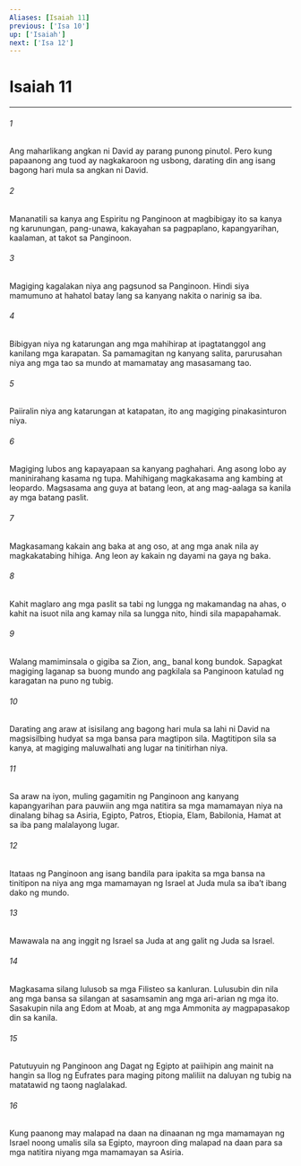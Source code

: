 ```yaml
---
Aliases: [Isaiah 11]
previous: ['Isa 10']
up: ['Isaiah']
next: ['Isa 12']
---
```

# Isaiah 11

***






















###### 1 










Ang maharlikang angkan ni David ay parang punong pinutol. Pero kung papaanong ang tuod ay nagkakaroon ng usbong, darating din ang isang bagong hari mula sa angkan ni David. 





















###### 2 










Mananatili sa kanya ang Espiritu ng Panginoon at magbibigay ito sa kanya ng karunungan, pang-unawa, kakayahan sa pagpaplano, kapangyarihan, kaalaman, at takot sa Panginoon. 





















###### 3 










Magiging kagalakan niya ang pagsunod sa Panginoon. Hindi siya mamumuno at hahatol batay lang sa kanyang nakita o narinig sa iba. 





















###### 4 










Bibigyan niya ng katarungan ang mga mahihirap at ipagtatanggol ang kanilang mga karapatan. Sa pamamagitan ng kanyang salita, parurusahan niya ang mga tao sa mundo at mamamatay ang masasamang tao. 





















###### 5 










Paiiralin niya ang katarungan at katapatan, ito ang magiging pinakasinturon niya. 





















###### 6 










Magiging lubos ang kapayapaan sa kanyang paghahari. Ang asong lobo ay maninirahang kasama ng tupa. Mahihigang magkakasama ang kambing at leopardo. Magsasama ang guya at batang leon, at ang mag-aalaga sa kanila ay mga batang paslit. 





















###### 7 










Magkasamang kakain ang baka at ang oso, at ang mga anak nila ay magkakatabing hihiga. Ang leon ay kakain ng dayami na gaya ng baka. 





















###### 8 










Kahit maglaro ang mga paslit sa tabi ng lungga ng makamandag na ahas, o kahit na isuot nila ang kamay nila sa lungga nito, hindi sila mapapahamak. 





















###### 9 










Walang mamiminsala o gigiba sa Zion, ang_ banal kong bundok. Sapagkat magiging laganap sa buong mundo ang pagkilala sa Panginoon katulad ng karagatan na puno ng tubig. 





















###### 10 










Darating ang araw at isisilang ang bagong hari mula sa lahi ni David na magsisilbing hudyat sa mga bansa para magtipon sila. Magtitipon sila sa kanya, at magiging maluwalhati ang lugar na tinitirhan niya. 





















###### 11 










Sa araw na iyon, muling gagamitin ng Panginoon ang kanyang kapangyarihan para pauwiin ang mga natitira sa mga mamamayan niya na dinalang bihag sa Asiria, Egipto, Patros, Etiopia, Elam, Babilonia, Hamat at sa iba pang malalayong lugar. 





















###### 12 










Itataas ng Panginoon ang isang bandila para ipakita sa mga bansa na tinitipon na niya ang mga mamamayan ng Israel at Juda mula sa ibaʼt ibang dako ng mundo. 





















###### 13 










Mawawala na ang inggit ng Israel sa Juda at ang galit ng Juda sa Israel. 





















###### 14 










Magkasama silang lulusob sa mga Filisteo sa kanluran. Lulusubin din nila ang mga bansa sa silangan at sasamsamin ang mga ari-arian ng mga ito. Sasakupin nila ang Edom at Moab, at ang mga Ammonita ay magpapasakop din sa kanila. 





















###### 15 










Patutuyuin ng Panginoon ang Dagat ng Egipto at paiihipin ang mainit na hangin sa Ilog ng Eufrates para maging pitong maliliit na daluyan ng tubig na matatawid ng taong naglalakad. 





















###### 16 










Kung paanong may malapad na daan na dinaanan ng mga mamamayan ng Israel noong umalis sila sa Egipto, mayroon ding malapad na daan para sa mga natitira niyang mga mamamayan sa Asiria.
